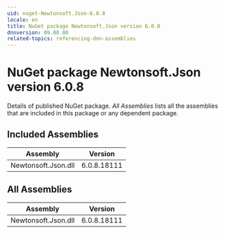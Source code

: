 ```yaml
---
uid: nuget-Newtonsoft.Json-6.0.8
locale: en
title: NuGet package Newtonsoft.Json version 6.0.8
dnnversion: 09.08.00
related-topics: referencing-dnn-assemblies
---
```


# NuGet package Newtonsoft.Json version 6.0.8
Details of published NuGet package.
*All Assemblies* lists all the assemblies that are included in this package or any dependent package.

## Included Assemblies

|Assembly|Version|
|---|---|
|Newtonsoft.Json.dll|6.0.8.18111|

## All Assemblies

|Assembly|Version|
|---|---|
|Newtonsoft.Json.dll|6.0.8.18111|

